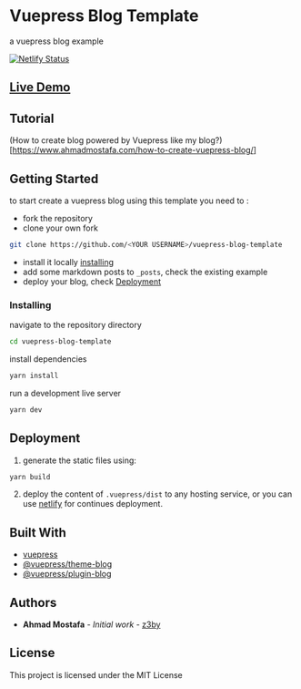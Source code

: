 # Vuepress Blog Template

a vuepress blog example

[![Netlify Status](https://api.netlify.com/api/v1/badges/8ed35817-7428-4e82-85f8-fe85b6ae7b2c/deploy-status)](https://app.netlify.com/sites/loving-tereshkova-33863e/deploys)

## [Live Demo](https://vuepress-blog-template.z3by.com/)

## Tutorial
(How to create blog powered by Vuepress like my blog?)[https://www.ahmadmostafa.com/how-to-create-vuepress-blog/]
## Getting Started

to start create a vuepress blog using this template you need to :

- fork the repository
- clone your own fork

```bash
git clone https://github.com/<YOUR USERNAME>/vuepress-blog-template
```

- install it locally [installing](#installing)
- add some markdown posts to `_posts`, check the existing example
- deploy your blog, check [Deployment](#deployment)

### Installing

navigate to the repository directory

```bash
cd vuepress-blog-template
```

install dependencies

```bash
yarn install
```

run a development live server

```bash
yarn dev
```

## Deployment

1. generate the static files using:

```bash
yarn build
```

2. deploy the content of `.vuepress/dist` to any hosting service, or you can use [netlify](https://www.netlify.com/) for continues deployment.

## Built With

- [vuepress](https://vuepress.vuejs.org/)
- [@vuepress/theme-blog](https://vuepress-theme-blog.ulivz.com/)
- [@vuepress/plugin-blog](https://vuepress-plugin-blog.ulivz.com/)

## Authors

- **Ahmad Mostafa** - _Initial work_ - [z3by](https://github.com/z3by)

## License

This project is licensed under the MIT License
